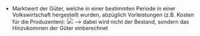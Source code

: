 - Marktwert der Güter, welche in einer bestimmten Periode in einer Volkswirtschaft hergestellt wurden, abzüglich Vorleistungen (z.B. Kosten für die Produzenten):
![](Pasted%20image%2020240507161325.png)
--> dabei wird nicht der Bestand, sondern das Hinzukommen der Güter einberechnet